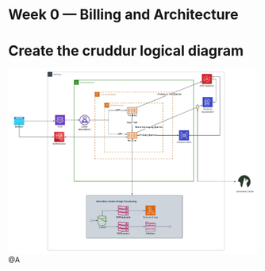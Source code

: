 # Week 0 — Billing and Architecture


# Create the cruddur logical diagram
![Cruddur](_docs/assets/cloud.jpeg)
@A
